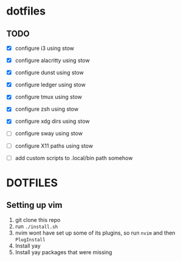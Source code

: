 # dotfiles

## TODO

- [X] configure i3 using stow
- [X] configure alacritty using stow
- [X] configure dunst using stow
- [X] configure ledger using stow
- [X] configure tmux using stow
- [X] configure zsh using stow
- [X] configure xdg dirs using stow
- [ ] configure sway using stow
- [ ] configure X11 paths using stow
- [ ] add custom scripts to .local/bin path somehow




DOTFILES
========

Setting up vim
--------------

1. git clone this repo
2. run `./install.sh`
3. nvim wont have set up some of its plugins, so run `nvim` and then
   `PlugInstall`
4. Install yay
5. Install yay packages that were missing
